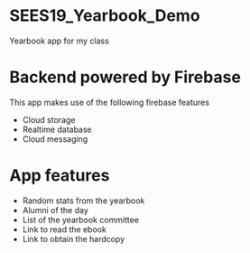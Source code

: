 # SEES19_Yearbook_Demo
Yearbook app for my class

# Backend powered by Firebase
This app makes use of the following firebase features
- Cloud storage
- Realtime database
- Cloud messaging

# App features
- Random stats from the yearbook
- Alumni of the day
- List of the yearbook committee
- Link to read the ebook
- Link to obtain the hardcopy
